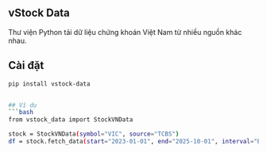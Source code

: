## vStock Data
Thư viện Python tải dữ liệu chứng khoán Việt Nam từ nhiều nguồn khác nhau.


## Cài đặt
```bash
pip install vstock-data


## Ví dụ
```bash
from vstock_data import StockVNData

stock = StockVNData(symbol="VIC", source="TCBS")
df = stock.fetch_data(start="2023-01-01", end="2025-10-01", interval="B")
